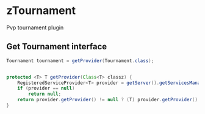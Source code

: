 # zTournament

Pvp tournament plugin

## Get Tournament interface

```java
Tournament tournament = getProvider(Tournament.class);


protected <T> T getProvider(Class<T> classz) {
    RegisteredServiceProvider<T> provider = getServer().getServicesManager().getRegistration(classz);
    if (provider == null) 
        return null;
    return provider.getProvider() != null ? (T) provider.getProvider() : null;
}
```
